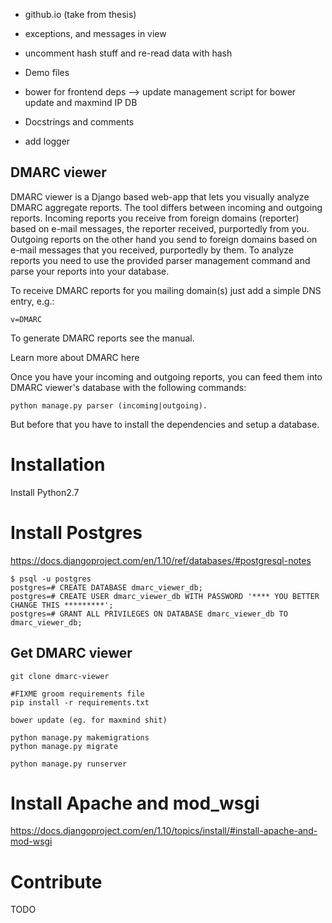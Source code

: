 - github.io (take from thesis)

- exceptions, and messages in view
- uncomment hash stuff and re-read data with hash
- Demo files
- bower for frontend deps
  --> update management script for bower update and maxmind IP DB

- Docstrings and comments
- add logger




DMARC viewer
------
DMARC viewer is a Django based web-app that lets you visually analyze DMARC aggregate reports. The tool differs between incoming and outgoing reports. Incoming reports you receive from foreign domains (reporter) based on e-mail messages, the reporter received, purportedly from you. Outgoing reports on the other hand you send to foreign domains based on e-mail messages that you received, purportedly by them. To analyze reports you need to use the provided parser management command and parse your reports into your database.

To receive DMARC reports for you mailing domain(s) just add a simple DNS entry, e.g.:
```shell
v=DMARC
````

To generate DMARC reports see the manual.

Learn more about DMARC here

Once you have your incoming and outgoing reports, you can feed them into DMARC viewer's database with the following commands:
```shell
python manage.py parser (incoming|outgoing).
```

But before that you have to install the dependencies and setup a database.

# Installation
Install Python2.7

# Install Postgres
https://docs.djangoproject.com/en/1.10/ref/databases/#postgresql-notes

```shell
$ psql -u postgres
postgres=# CREATE DATABASE dmarc_viewer_db;
postgres=# CREATE USER dmarc_viewer_db WITH PASSWORD '**** YOU BETTER CHANGE THIS *********';
postgres=# GRANT ALL PRIVILEGES ON DATABASE dmarc_viewer_db TO dmarc_viewer_db;
```
## Get DMARC viewer

```
git clone dmarc-viewer

#FIXME groom requirements file
pip install -r requirements.txt

bower update (eg. for maxmind shit)

python manage.py makemigrations
python manage.py migrate

python manage.py runserver
```


# Install Apache and mod_wsgi
https://docs.djangoproject.com/en/1.10/topics/install/#install-apache-and-mod-wsgi


# Contribute

TODO